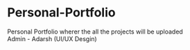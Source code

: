 # Personal-Portfolio
Personal Portfolio wherer the all the projects will be uploaded
<br>
Admin - Adarsh (UI/UX Desgin)
